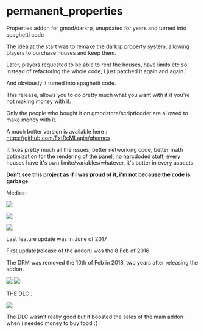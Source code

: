 # permanent_properties
Properties addon for gmod/darkrp, unupdated for years and turned into spaghetti code


The idea at the start was to remake the darkrp property system, allowing players to purchase houses and keep them.

Later, players requested to be able to rent the houses, have limits etc so instead of refactoring the whole code, i just patched it again and again.

And obviously it turned into spaghetti code.


This release, allows you to do pretty much what you want with it if you're not making money with it.

Only the people who bought it on gmodstore/scriptfodder are allowed to make money with it.

A much better version is available here : https://github.com/ExtReMLapin/ghomes

It fixes pretty much all the issues, better networking code, better math optimization for the rendering of the panel, no harcdoded stuff, every houses have it's own limite/variables/whatever, it's better in every aspects.

**Don't see this project as if i was proud of it, i'm not because the code is garbage**

Medias : 


![](https://media.gmodstore.com/script_media/116435df8d92abc538705eba910e1d71.png)

![](https://media.gmodstore.com/script_media/e1595e44f9f09d4a4719421f58c295af.png)

![](https://media.gmodstore.com/script_media/3eb5ae17510606895462a6c640251ea8.png)

Last feature update was in June of 2017

First update(release of the addon) was the 8 Feb of 2016

The DRM was removed the 10th of Feb in 2018, two years after releasing the addon.

![](https://i.imgur.com/z62Ab4w.png)
![](https://i.imgur.com/ScpU2jF.png)

THE DLC :

![](https://i.imgur.com/z02wTnZ.png)


The DLC wasn't really good but it boosted the sales of the main addon when i needed money to buy food :(

